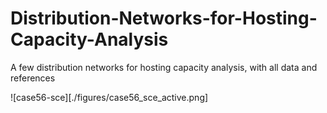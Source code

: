 # Distribution-Networks-for-Hosting-Capacity-Analysis
A few distribution networks for hosting capacity analysis, with all data and references

![case56-sce][./figures/case56_sce_active.png]

